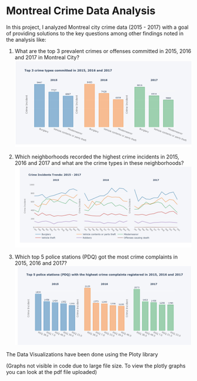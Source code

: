 # Montreal Crime Data Analysis

In this project, I analyzed Montreal city crime data (2015 - 2017) with a goal of providing solutions to the key questions among other findings noted in the analysis like:

1. What are the top 3 prevalent crimes or offenses committed in 2015, 2016 and 2017 in Montreal City?
 ![My Image](viz3.jpg)
   
  
2. Which neighborhoods recorded the highest crime incidents in 2015, 2016 and 2017 and what are the crime types in these neighborhoods?
  ![My Image](viz2.jpg)

3. Which top 5 police stations (PDQ) got the most crime complaints in 2015, 2016 and 2017?
 ![My Image](viz4.jpg)


The Data Visualizations have been done using the Ploty library

(Graphs not visible in code due to large file size. To view the plotly graphs you can look at the pdf file uploaded)
